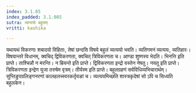 ```yaml
---
index: 3.1.85
index_padded: 3.1.085
sutra: व्यत्ययो बहुलम्
vritti: kashika

---
```

यथायथं विकरणाः शबादयो विहिताः, तेषां छन्दसि विषये बहुलं व्यत्ययो भवति। व्यतिगमनं व्यत्ययः, व्यतिहारः। विषयान्तरे विधानम्, क्वचिद् द्विविकरणता, क्वचित् त्रिविकरणता च। आण्डा शुष्णस्य भेदति। भिनत्ति इति प्राप्ते। ताश्चिन्नौ न मरन्ति। न म्रियन्ते इति प्राप्ते। द्विविकरणता इन्द्रो वस्तेन नेषतु। नयतु इति प्राप्ते। त्रिविकरणता इन्द्रेण युजा तरुषेम वृत्रम्। तीर्यस्म इति प्राप्ते। बहुलग्रहणं सर्वविधिव्यभिचारार्थम्। सुप्तिङुपग्रलिङ्गनरणां कालहलच्स्वरकर्तृयङां च। व्यत्ययमिच्छति शास्त्रकृदेषां सो ऽपि च सिध्यति बहुलकेन।